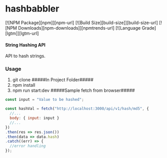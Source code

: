 hashbabbler
========

[![NPM Package][npm]][npm-url]
[![Build Size][build-size]][build-size-url]
[![NPM Downloads][npm-downloads]][npmtrends-url]
[![Language Grade][lgtm]][lgtm-url]

#### String Hashing API ####

API to hash strings.

### Usage ###

1. git clone <URL>
#####In Project Folder#####
2. npm install
3. npm run start:dev
#####Sample fetch from browser#####
```javascript
const input = "Value to be hashed";

const hashVal = fetch("http://localhost:3000/api/v1/hash/md5", {
  //...
  body: { input: input }
  //...
})
.then(res => res.json())
.then(data => data.hash)
.catch((err) => {
  //error handling
});
```
